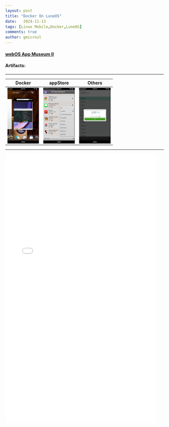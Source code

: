 ```yaml
---
layout: post
title: "Docker On LuneOS"
date:   2024-11-13
tags: [Linux Mobile,Docker,LuneOS]
comments: true
author: gmicroul
---
```


#### <a href="https://appcatalog.webosarchive.org/showMuseum.php" title="webOS App Museum II">webOS App Museum II</a>

#### Artifacts:

---

|**Docker**|**appStore**|**Others**| 
|----------|------------|----------|
|<style>.custom-image {width: 100px;height: auto;}</style><img align="center" src="/images/luneos-docker.png" alt="image" class="custom-image">| <style>.custom-image {width: 100px;height: auto;}</style><img align="center" src="/images/luneos-appstore.png" alt="image" class="custom-image">| <style>.custom-image {width: 100px;height: auto;}</style><img align="center" src="/images/luneos-appFM.png" alt="image" class="custom-image">|
 
 ---
 <iframe width="480" height="852" src="//player.bilibili.com/player.html?isOutside=true&aid=113481072316396&bvid=BV1rqULYCEz3&cid=26757497587&p=1" scrolling="no" border="0" frameborder="no" framespacing="0" allowfullscreen="false"></iframe>



